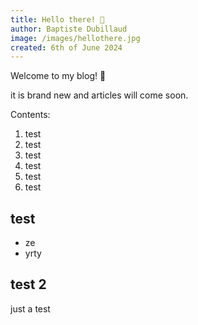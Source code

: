 ```yaml
---
title: Hello there! 👋
author: Baptiste Dubillaud
image: /images/hellothere.jpg
created: 6th of June 2024
---
```


Welcome to my blog! 👋

it is brand new and articles will come soon.

Contents:

1. test
2. test
3. test
4. test
5. test
6. test

## test

* ze
* yrty

## test 2

just a test
